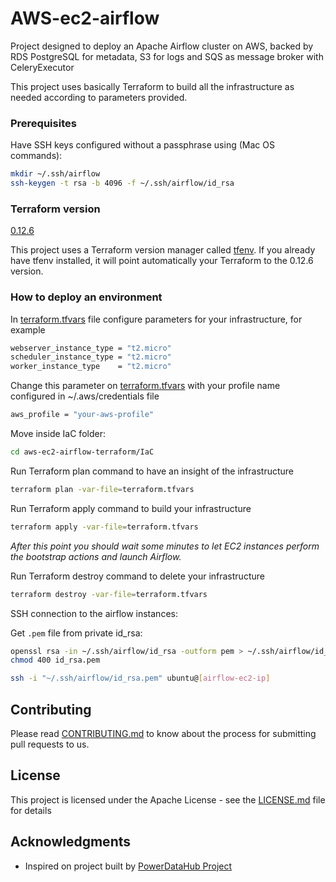 # AWS-ec2-airflow

Project designed to deploy an Apache Airflow cluster on AWS, backed by RDS PostgreSQL for metadata, S3 for logs and SQS as message broker with CeleryExecutor
                                                           
This project uses basically Terraform to build all the infrastructure as needed according to parameters provided. 

### Prerequisites

Have SSH keys configured without a passphrase using (Mac OS commands):
```bash
mkdir ~/.ssh/airflow
ssh-keygen -t rsa -b 4096 -f ~/.ssh/airflow/id_rsa
```

### Terraform version

[0.12.6](https://github.com/hashicorp/terraform/tree/v0.12.16)


This project uses a Terraform version manager called [tfenv](https://github.com/tfutils/tfenv).
If you already have tfenv installed, it will point automatically your Terraform to the 0.12.6 version.


### How to deploy an environment

In [terraform.tfvars](IaC2/terraform.tfvars) file configure parameters for your infrastructure, for example

```bash
webserver_instance_type = "t2.micro"
scheduler_instance_type = "t2.micro"
worker_instance_type    = "t2.micro"
```

Change this parameter on [terraform.tfvars](https://github.com/wizeline-sre/aws-ec2-airflow-terraform/blob/master/IaC/terraform.tfvars) with your profile name configured in ~/.aws/credentials file

```bash
aws_profile = "your-aws-profile"
```

Move inside IaC folder:
```bash
cd aws-ec2-airflow-terraform/IaC
```

Run Terraform plan command to have an insight of the infrastructure

```bash
terraform plan -var-file=terraform.tfvars 
```

Run Terraform apply command to build your infrastructure

```bash
terraform apply -var-file=terraform.tfvars
```

*After this point you should wait some minutes to let EC2 instances perform the bootstrap actions and launch Airflow.*

Run Terraform destroy command to delete your infrastructure

```bash
terraform destroy -var-file=terraform.tfvars
```

SSH connection to the airflow instances:

Get `.pem` file from private id_rsa:

```bash
openssl rsa -in ~/.ssh/airflow/id_rsa -outform pem > ~/.ssh/airflow/id_rsa.pem
chmod 400 id_rsa.pem
```

```bash
ssh -i "~/.ssh/airflow/id_rsa.pem" ubuntu@[airflow-ec2-ip]
```

## Contributing

Please read [CONTRIBUTING.md](CONTRIBUTING.md) to know about the process for submitting pull requests to us.

## License

This project is licensed under the Apache License - see the [LICENSE.md](LICENSE.md) file for details

## Acknowledgments

* Inspired on project built by [PowerDataHub Project](https://github.com/PowerDataHub/terraform-aws-airflow)
